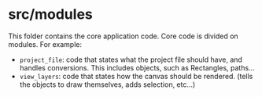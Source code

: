 # src/modules

This folder contains the core application code. Core code is divided on modules. For example:
- `project_file`: code that states what the project file should have, and handles conversions. This includes objects, such as Rectangles, paths...
- `view_layers`: code that states how the canvas should be rendered. (tells the objects to draw themselves, adds selection, etc...)